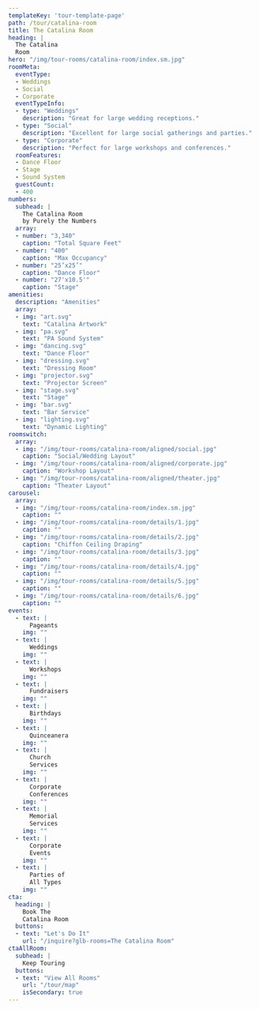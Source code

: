 ```yaml
---
templateKey: 'tour-template-page'
path: /tour/catalina-room
title: The Catalina Room
heading: |
  The Catalina
  Room
hero: "/img/tour-rooms/catalina-room/index.sm.jpg"
roomMeta:
  eventType:
  - Weddings
  - Social
  - Corporate
  eventTypeInfo:
  - type: "Weddings"
    description: "Great for large wedding receptions."
  - type: "Social"
    description: "Excellent for large social gatherings and parties."
  - type: "Corporate"
    description: "Perfect for large workshops and conferences."
  roomFeatures:
  - Dance Floor
  - Stage
  - Sound System
  guestCount:
  - 400
numbers:
  subhead: |
    The Catalina Room
    by Purely the Numbers
  array:
  - number: "3,340"
    caption: "Total Square Feet"
  - number: "400"
    caption: "Max Occupancy"
  - number: "25’x25’"
    caption: "Dance Floor"
  - number: "27'x10.5'"
    caption: "Stage"
amenities:
  description: "Amenities"
  array:
  - img: "art.svg"
    text: "Catalina Artwork"
  - img: "pa.svg"
    text: "PA Sound System"
  - img: "dancing.svg"
    text: "Dance Floor"
  - img: "dressing.svg"
    text: "Dressing Room"
  - img: "projector.svg"
    text: "Projector Screen"
  - img: "stage.svg"
    text: "Stage"
  - img: "bar.svg"
    text: "Bar Service"
  - img: "lighting.svg"
    text: "Dynamic Lighting"
roomswitch:
  array:
  - img: "/img/tour-rooms/catalina-room/aligned/social.jpg"
    caption: "Social/Wedding Layout"
  - img: "/img/tour-rooms/catalina-room/aligned/corporate.jpg"
    caption: "Workshop Layout"
  - img: "/img/tour-rooms/catalina-room/aligned/theater.jpg"
    caption: "Theater Layout"
carousel:
  array:
  - img: "/img/tour-rooms/catalina-room/index.sm.jpg"
    caption: ""
  - img: "/img/tour-rooms/catalina-room/details/1.jpg"
    caption: ""
  - img: "/img/tour-rooms/catalina-room/details/2.jpg"
    caption: "Chiffon Ceiling Draping"
  - img: "/img/tour-rooms/catalina-room/details/3.jpg"
    caption: ""
  - img: "/img/tour-rooms/catalina-room/details/4.jpg"
    caption: ""
  - img: "/img/tour-rooms/catalina-room/details/5.jpg"
    caption: ""
  - img: "/img/tour-rooms/catalina-room/details/6.jpg"
    caption: ""
events:
  - text: |
      Pageants
    img: ""
  - text: |
      Weddings
    img: ""
  - text: |
      Workshops
    img: ""
  - text: |
      Fundraisers
    img: ""
  - text: |
      Birthdays
    img: ""
  - text: |
      Quinceanera
    img: ""
  - text: |
      Church
      Services
    img: ""
  - text: |
      Corporate
      Conferences
    img: ""
  - text: |
      Memorial
      Services
    img: ""
  - text: |
      Corporate
      Events
    img: ""
  - text: |
      Parties of
      All Types
    img: ""
cta:
  heading: |
    Book The
    Catalina Room
  buttons:
  - text: "Let's Do It"
    url: "/inquire?glb-rooms=The Catalina Room"
ctaAllRoom:
  subhead: |
    Keep Touring
  buttons:
  - text: "View All Rooms"
    url: "/tour/map"
    isSecondary: true
---
```

